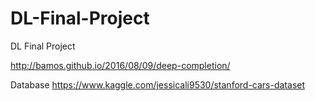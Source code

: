 # DL-Final-Project
DL Final Project

http://bamos.github.io/2016/08/09/deep-completion/

Database
https://www.kaggle.com/jessicali9530/stanford-cars-dataset
